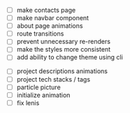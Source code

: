- [ ] make contacts page
- [ ] make navbar component
- [ ] about page animations
- [ ] route transitions
- [ ] prevent unnecessary re-renders
- [ ] make the styles more consistent
- [ ] add ability to change theme using cli
<!-- - [ ] add smooth scroll -->
<!-- - [ ] add scroll snap -->
- [ ] project descriptions animations
- [ ] project tech stacks / tags
- [ ] particle picture
- [ ] initialize animation
- [ ] fix lenis 